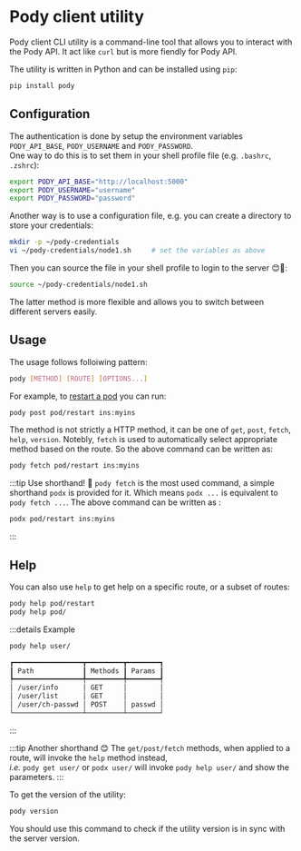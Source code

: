 # Pody client utility

Pody client CLI utility is a command-line tool that allows you to interact with the Pody API. 
It act like `curl` but is more fiendly for Pody API.  

The utility is written in Python and can be installed using `pip`:

```sh
pip install pody
```

## Configuration
The authentication is done by setup the environment variables `PODY_API_BASE`, `PODY_USERNAME` and `PODY_PASSWORD`.  
One way to do this is to set them in your shell profile file (e.g. `.bashrc`, `.zshrc`):

```sh
export PODY_API_BASE="http://localhost:5000"
export PODY_USERNAME="username"
export PODY_PASSWORD="password"
```

Another way is to use a configuration file, e.g. you can create a directory to store your credentials:

```sh
mkdir -p ~/pody-credentials
vi ~/pody-credentials/node1.sh     # set the variables as above
```

Then you can source the file in your shell profile to login to the server 😊🚀:
```sh
source ~/pody-credentials/node1.sh
```

The latter method is more flexible and allows you to switch between different servers easily.

## Usage
The usage follows folloiwing pattern:
```sh
pody [METHOD] [ROUTE] [OPTIONS...]
```

For example, to [restart a pod](./api.md#pod-restart) you can run:
```sh
pody post pod/restart ins:myins
```

The method is not strictly a HTTP method, it can be one of `get`, `post`, `fetch`, `help`, `version`. 
Notebly, `fetch` is used to automatically select appropriate method based on the route. 
So the above command can be written as:
```sh
pody fetch pod/restart ins:myins
```

:::tip Use shorthand! 🚀
`pody fetch` is the most used command, 
a simple shorthand `podx` is provided for it. 
Which means `podx ...` is equivalent to `pody fetch ...`. 
The above command can be written as : 
```sh
podx pod/restart ins:myins
```
:::

## Help
You can also use `help` to get help on a specific route, or a subset of routes:
```sh
pody help pod/restart
pody help pod/
```

:::details Example
```sh
pody help user/
```
```txt
┏━━━━━━━━━━━━━━━━━┳━━━━━━━━━┳━━━━━━━━┓
┃ Path            ┃ Methods ┃ Params ┃
┡━━━━━━━━━━━━━━━━━╇━━━━━━━━━╇━━━━━━━━┩
│ /user/info      │ GET     │        │
│ /user/list      │ GET     │        │
│ /user/ch-passwd │ POST    │ passwd │
└─────────────────┴─────────┴────────┘
```
:::

:::tip Another shorthand 😊
The `get/post/fetch` methods, when applied to a route, will invoke the `help` method instead,  
*i.e.* `pody get user/` or `podx user/` will invoke `pody help user/` and show the parameters.
:::

To get the version of the utility:
```sh
pody version
```
You should use this command to check if the utility version is in sync with the server version.